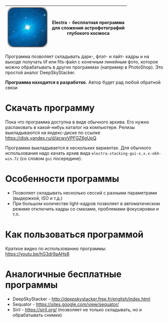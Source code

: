 | ![Logo](../src/bin/electra_stacking_gui/ui/electra_128x128.png) | Electra - бесплатная программа<br>для сложения астрофотографий<br>глубокого космоса |
| --- | --- |


Программа позволяет складывать дарк-, флэт- и лайт- кадры и на выходе получать
tif или fits-файл с конечным линейным фото, которое можно обрабатывать в других
программах (например в PhotoShop). Это простой аналог DeepSkyStacker.

**Программа находится в разработке.** Автор будет рад любой обратной связи

# Скачать программу
Пока что программа доступна в виде обычного архива. Его нужно распаковать в какой-нибуь
каталог на компьютере. Релизы выкладываются на яндекс-диске
по ссылке https://disk.yandex.ru/d/acwvVPFGZ6gUpQ

Программа выкладывается в нескольких вариантах. Для обычного использования надо качать архив
вида `electra-stacking-gui-x.x.x-x64-win.7z` (со словом `gui` посередине).

# Особенности программы
* Позволяет складывать несколько сессий с разными параметрами (выдержкой, ISO и т.д.)
* При большом количестве light-кадров позволяет в автоматическом режиме отключить кадры со смазами,
проблемами фокусировки и т.п.

# Как пользоваться программой
Краткое видео по использованию программы: https://youtu.be/hG3dr9aAHs8

# Аналогичные бесплатные программы
* DeepSkyStacker - http://deepskystacker.free.fr/english/index.html
* Sequator - https://sites.google.com/view/sequator/
* Siril - https://siril.org/ (позволяет не только складывать, но и обрабатывать снимки)
